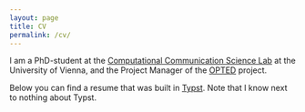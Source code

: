```yaml
---
layout: page
title: CV
permalink: /cv/
---
```


I am a PhD-student at the <a href="https://compcommlab.univie.ac.at/">Computational Communication Science Lab</a> at the University of Vienna, and the Project Manager of the <a href="https://opted.eu">OPTED</a> project.<br/>

Below you can find a resume that was built in <a href="https://typst.app/">Typst</a>. Note that I know next to nothing about Typst.

 <object data="../assets/documents/cv_homepage.pdf" style="width:100%;height:50vh;" type='application/pdf'></object>